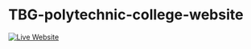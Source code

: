 # TBG-polytechnic-college-website
[![Live Website](https://img.shields.io/badge/View-Site-blue?style=for-the-badge&logo=github)](https://suyash15104.github.io/tbg-polytechnic-website/)
